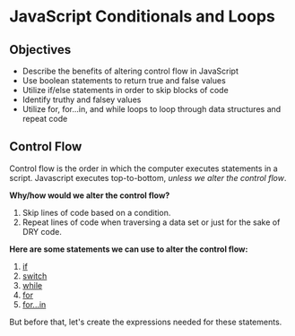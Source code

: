 # JavaScript Conditionals and Loops

## Objectives

* Describe the benefits of altering control flow in JavaScript
* Use boolean statements to return true and false values
* Utilize if/else statements in order to skip blocks of code
* Identify truthy and falsey values
* Utilize for, for...in, and while loops to loop through data structures and repeat code

## Control Flow

Control flow is the order in which the computer executes statements in a script. Javascript executes top-to-bottom, _unless we alter the control flow_.

**Why/how would we alter the control flow?**
1. Skip lines of code based on a condition.
2. Repeat lines of code when traversing a data set or just for the sake of DRY code.

**Here are some statements we can use to alter the control flow:**
1. [if](https://developer.mozilla.org/en-US/docs/Web/JavaScript/Reference/Statements/if...else)
2. [switch](https://developer.mozilla.org/en-US/docs/Web/JavaScript/Reference/Statements/switch)
3. [while](https://developer.mozilla.org/en-US/docs/Web/JavaScript/Reference/Statements/while)
4. [for](https://developer.mozilla.org/en-US/docs/Web/JavaScript/Reference/Statements/for)
5. [for...in](https://developer.mozilla.org/en-US/docs/Web/JavaScript/Reference/Statements/for...in)

But before that, let's create the expressions needed for these statements.

